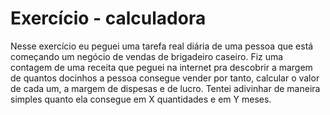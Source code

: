 # Exercício - calculadora

Nesse exercício eu peguei uma tarefa real diária de uma pessoa que está começando um negócio de vendas de brigadeiro caseiro. Fiz uma contagem de uma receita que peguei na internet pra descobrir a margem de quantos docinhos a pessoa consegue vender por tanto, calcular o valor de cada um, a margem de dispesas e de lucro.
Tentei adivinhar de maneira simples quanto ela consegue em X quantidades e em Y meses.
